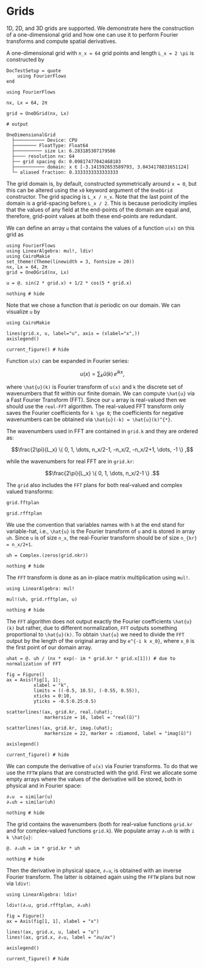 # Grids


1D, 2D, and 3D grids are supported. We demonstrate here the construction of a 
one-dimensional grid and how one can use it to perform Fourier transforms and 
compute spatial derivatives.

A one-dimensional grid with ``n_x = 64`` grid points and length ``L_x = 2 \pi`` is 
constructed by

```@meta
DocTestSetup = quote
    using FourierFlows
end
```

```jldoctest
using FourierFlows

nx, Lx = 64, 2π

grid = OneDGrid(nx, Lx)

# output

OneDimensionalGrid
  ├─────────── Device: CPU
  ├──────── FloatType: Float64
  ├────────── size Lx: 6.283185307179586
  ├──── resolution nx: 64
  ├── grid spacing dx: 0.09817477042468103
  ├─────────── domain: x ∈ [-3.141592653589793, 3.0434178831651124]
  └─ aliased fraction: 0.3333333333333333
```

The grid domain is, by default, constructed symmetrically around ``x = 0``, but this can be 
altered using the `x0` keyword argument of the `OneDGrid` constructor. The grid spacing 
is ``L_x / n_x``. Note that the last point of the domain is a grid-spacing before ``L_x / 2``. 
This is because periodicity implies that the values of any field at the end-points of the 
domain are equal and, therefore, grid-point values at both these end-points are redundant.

We can define an array `u` that contains the values of a function ``u(x)`` on this 
grid as

```@setup 1
using FourierFlows
using LinearAlgebra: mul!, ldiv!
using CairoMakie
set_theme!(Theme(linewidth = 3, fontsize = 20))
nx, Lx = 64, 2π
grid = OneDGrid(nx, Lx)
```

```@example 1
u = @. sin(2 * grid.x) + 1/2 * cos(5 * grid.x)

nothing # hide
```

Note that we chose a function that *is* periodic on our domain. We can visualize
`u` by

```@example 1
using CairoMakie

lines(grid.x, u, label="u", axis = (xlabel="x",))
axislegend()

current_figure() # hide
```

Function ``u(x)`` can be expanded in Fourier series:

```math
u(x) = \sum_{k} \hat{u}(k) \, e^{i k x} ,
```

where ``\hat{u}(k)`` is Fourier transform of ``u(x)`` and ``k`` the discrete set of 
wavenumbers that fit within our finite domain. We can compute ``\hat{u}`` via a 
Fast Fourier Transform (FFT). Since our `u` array is real-valued then we should 
use the `real-FFT` algorithm. The real-valued FFT transform only saves the Fourier 
coefficients for ``k \ge 0``; the coefficients for negative wavenumbers can be 
obtained via ``\hat{u}(-k) = \hat{u}(k)^{*}``.

The wavenumbers used in FFT are contained in `grid.k` and they are ordered as:
```math
\frac{2\pi}{L_x} \{ 0, 1, \dots, n_x/2-1, -n_x/2, -n_x/2+1, \dots, -1 \} ,
```
while the wavenumbers for real FFT are in `grid.kr`:

```math
\frac{2\pi}{L_x} \{ 0, 1, \dots, n_x/2-1 \} .
```


The `grid` also includes the `FFT` plans for both real-valued and complex valued transforms:

```@example 1
grid.fftplan
```

```@example 1
grid.rfftplan
```

We use the convention that variables names with `h` at the end stand for variable-hat, i.e., 
``\hat{u}``  is the Fourier transform of ``u`` and is stored in array `uh`. Since `u` is of 
size ``n_x``, the real-Fourier transform should be of size ``n_{kr} = n_x/2+1``.

```@example 1
uh = Complex.(zeros(grid.nkr))

nothing # hide
```

The `FFT` transform is done as an in-place matrix multiplication using `mul!`.

```@example 1
using LinearAlgebra: mul!

mul!(uh, grid.rfftplan, u)

nothing # hide
```

The `FFT` algorithm does not output exactly the Fourier coefficients ``\hat{u}(k)`` but
rather, due to different normalization, `FFT` outputs something proportional to ``\hat{u}(k)``. 
To obtain ``\hat{u}`` we need to divide the `FFT` output by the length of the original
array and by ``e^{-i k x_0}``, where ``x_0`` is the first point of our domain array.

```@example 1
uhat = @. uh / (nx * exp(- im * grid.kr * grid.x[1])) # due to normalization of FFT

fig = Figure()
ax = Axis(fig[1, 1];
          xlabel = "k",
          limits = ((-0.5, 10.5), (-0.55, 0.55)),
          xticks = 0:10,
          yticks = -0.5:0.25:0.5)

scatterlines!(ax, grid.kr, real.(uhat);
              markersize = 16, label = "real(û)")

scatterlines!(ax, grid.kr, imag.(uhat);
              markersize = 22, marker = :diamond, label = "imag(û)")

axislegend()

current_figure() # hide
```

We can compute the derivative of ``u(x)`` via Fourier transforms. To do that we use the
`FFTW` plans that are constructed with the grid. First we allocate some empty arrays
where the values of the derivative will be stored, both in physical and in Fourier space:

```@example 1
∂ₓu  = similar(u)
∂ₓuh = similar(uh)

nothing # hide
```

The grid contains the wavenumbers (both for real-value functions `grid.kr` and 
for complex-valued functions `grid.k`). We populate array `∂ₓuh` is with ``i k \hat{u}``:

```@example 1
@. ∂ₓuh = im * grid.kr * uh

nothing # hide
```

Then the derivative in physical space, `∂ₓu`, is obtained with an inverse Fourier 
transform. The latter is obtained again using the `FFTW` plans but now via `ldiv!`:

```@example 1
using LinearAlgebra: ldiv!

ldiv!(∂ₓu, grid.rfftplan, ∂ₓuh)

fig = Figure()
ax = Axis(fig[1, 1], xlabel = "x")

lines!(ax, grid.x, u, label = "u")
lines!(ax, grid.x, ∂ₓu, label = "∂u/∂x")

axislegend()

current_figure() # hide
```
